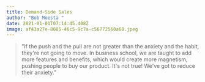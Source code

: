 ```yaml
---
title: Demand-Side Sales
author: "Bob Moesta "
date: 2021-01-01T07:14:45.408Z
image: af43a27e-8085-46c5-9c7a-c56772560a60.jpeg
---
```

> ”If the push and the pull are not greater than the anxiety and the habit, they're not going to move. In business school, we are taught to add more features and benefits, which would create more magnetism, pushing people to buy our product. It's not true! We've got to reduce their anxiety.”